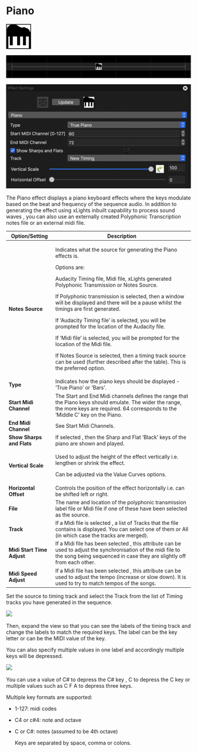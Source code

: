 # Piano

![Icon](<../../.gitbook/assets/image (658) (1).png>)

![Sequencer Grid](<../../.gitbook/assets/image (583) (1).png>)

![](<../../.gitbook/assets/image (321) (1).png>)

The Piano effect displays a piano keyboard effects where the keys modulate based on the beat and frequency of the sequence audio. In addition to generating the effect using xLights inbuilt capability to process sound waves , you can also use an externally created Polyphonic Transcription notes file or an external midi file.

| Option/Setting             | Description                                                                                                                                                                                                                                                                                                                                                                                                                                                                                                                                                                                                                                                                                                    |
| -------------------------- | -------------------------------------------------------------------------------------------------------------------------------------------------------------------------------------------------------------------------------------------------------------------------------------------------------------------------------------------------------------------------------------------------------------------------------------------------------------------------------------------------------------------------------------------------------------------------------------------------------------------------------------------------------------------------------------------------------------- |
| **Notes Source**           | <p>Indicates what the source for generating the Piano effects is.<br></p><p>Options are:</p><p>Audacity Timing file, Midi file, xLights generated Polyphonic Transmission or Notes Source.<br></p><p>If Polyphonic transmission is selected, then a window will be displayed and there will be a pause whilst the timings are first generated.<br></p><p>If ‘Audacity Timing file’ is selected, you will be prompted for the location of the Audacity file.<br></p><p>If ‘Midi file’ is selected, you will be prompted for the location of the Midi file.<br></p><p>If Notes Source is selected, then a timing track source can be used (further described after the table). This is the preferred option.</p> |
| **Type**                   | Indicates how the piano keys should be displayed - ‘True Piano’ or ‘Bars’.                                                                                                                                                                                                                                                                                                                                                                                                                                                                                                                                                                                                                                     |
| **Start Midi Channel**     | The Start and End Midi channels defines the range that the Piano keys should emulate. The wider the range, the more keys are required. 64 corresponds to the ‘Middle C’ key on the Piano.                                                                                                                                                                                                                                                                                                                                                                                                                                                                                                                      |
| **End Midi Channel**       | See Start Midi Channels.                                                                                                                                                                                                                                                                                                                                                                                                                                                                                                                                                                                                                                                                                       |
| **Show Sharps and Flats**  | If selected , then the Sharp and Flat ‘Black’ keys of the piano are shown and played.                                                                                                                                                                                                                                                                                                                                                                                                                                                                                                                                                                                                                          |
| **Vertical Scale**         | <p>Used to adjust the height of the effect vertically i.e. lengthen or shrink the effect. </p><p>Can be adjusted via the Value Curves options.</p>                                                                                                                                                                                                                                                                                                                                                                                                                                                                                                                                                             |
| **Horizontal Offset**      | Controls the position of the effect horizontally i.e. can be shifted left or right.                                                                                                                                                                                                                                                                                                                                                                                                                                                                                                                                                                                                                            |
| **File**                   | The name and location of the polyphonic transmission label file or Midi file if one of these have been selected as the source.                                                                                                                                                                                                                                                                                                                                                                                                                                                                                                                                                                                 |
| **Track**                  | If a Midi file is selected , a list of Tracks that the file contains is displayed. You can select one of them or All (in which case the tracks are merged).                                                                                                                                                                                                                                                                                                                                                                                                                                                                                                                                                    |
| **Midi Start Time Adjust** | If a Midi file has been selected , this attribute can be used to adjust the synchronisation of the midi file to the song being sequenced in case they are slightly off from each other.                                                                                                                                                                                                                                                                                                                                                                                                                                                                                                                        |
| **Midi Speed Adjust**      | If a Midi file has been selected , this attribute can be used to adjust the tempo (increase or slow down). It is used to try to match tempos of the songs.                                                                                                                                                                                                                                                                                                                                                                                                                                                                                                                                                     |

Set the source to timing track and select the Track from the list of Timing tracks you have generated in the sequence.

![](https://lh3.googleusercontent.com/1UJGiFxLvYDcANxRkSqT4ct1LmXs1Tl9EXiU2ZvNMYowTNbTDVDCytHDbJYlieZVwsLK544VHys6731hQ9R6eKi4\_oZfbi-wNvGIiNf4bBZiGq2I9kjqYe4JHbQo75\_xaOju2r55)

Then, expand the view so that you can see the labels of the timing track and change the labels to match the required keys. The label can be the key letter or can be the MIDI value of the key.

You can also specify multiple values in one label and accordingly multiple keys will be depressed.

![](https://lh6.googleusercontent.com/F-W7L5yQtuDGkcDMk0jPYNFaUFHuQEOZD2zfXduedsrDKx9SzFo3YoB0o7ImJ8h-Uk8Y-FUDiqnxwKDvYbb3GWWTzaP0uIB5SAMhbU8vWwkkVcTwIEIAyKQffUAv9U6X1peGU5Ci)

You can use a value of C# to depress the C# key , C to depress the C key or multiple values such as C F A to depress three keys.

Multiple key formats are supported:

* 1-127: midi codes
* C4 or c#4: note and octave
*   C or C#: notes (assumed to be 4th octave)

    Keys are separated by space, comma or colons.
